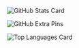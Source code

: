![GitHub Stats Card](https://github-readme-stats.vercel.app/api?username=zizi4n5)

![GitHub Extra Pins](https://github-readme-stats.vercel.app/api/pin/?username=zizi4n5&repo=homebridge-switchbot-for-mac)

![Top Languages Card](https://github-readme-stats.vercel.app/api/top-langs/?username=zizi4n5)
